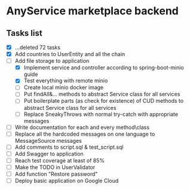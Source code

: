 # AnyService marketplace backend

## Tasks list
- [x] ...deleted 72 tasks
- [x] Add countries to UserEntity and all the chain
- [ ] Add file storage to application
    - [x] Implement service and controller according to spring-boot-minio guide
    - [x] Test everything with remote minio
    - [ ] Create local minio docker image
    - [ ] Put findAll&... methods to abstract Service class for all services
    - [ ] Put boilerplate parts (as check for existence) of CUD methods to abstract Service class for all services
    - [ ] Replace SneakyThrows with normal try-catch with appropriate messages
- [ ] Write documentation for each and every method\class
- [ ] Replace all the hardcoded messages on one language to MessageSource messages
- [ ] Add comments to script.sql & test_script.sql
- [ ] Add Swagger to application
- [ ] Reach test coverage at least of 85%
- [ ] Make the TODO in UserValidator
- [ ] Add function "Restore password"
- [ ] Deploy basic application on Google Cloud
